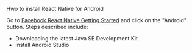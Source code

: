 
Hwo to install React Native for Android

Go to [Facebook React Native Getting Started](https://facebook.github.io/react-native/docs/getting-started.html) and 
click on the "Android" button. Steps described include:

- Downloading the latest Java SE Development Kit
- Install Android Studio
